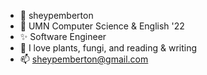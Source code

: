 - 👋 sheypemberton
- 🌱 UMN Computer Science & English '22
- ✨ Software Engineer
- 💞️ I love plants, fungi, and reading & writing
- 📫 sheypemberton@gmail.com

<!---
sheypemberton/sheypemberton is a ✨ special ✨ repository because its `README.md` (this file) appears on your GitHub profile.
You can click the Preview link to take a look at your changes.
--->
